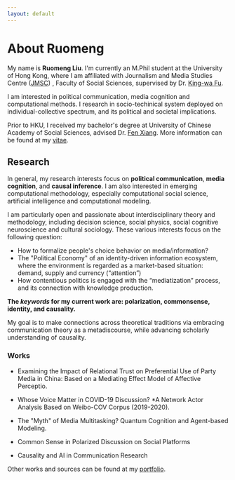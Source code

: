 ```yaml
---
layout: default
---
```



# About Ruomeng



My name is **Ruomeng Liu**. I'm currently an M.Phil student at the University of Hong Kong, where I am affiliated with Journalism and Media Studies Centre ([JMSC](www.jmsc.hku.hk)) , Faculty of Social Sciences, supervised by Dr. [King-wa Fu](https://sites.google.com/site/fukingwa/).

I am interested in political communication, media cognition and computational methods. I research in socio-techinical system deployed on individual-collective spectrum, and its political and societal implications.

Prior to HKU, I received my bachelor's degree at University of Chinese Academy of Social Sciences, advised Dr. [Fen Xiang](http://www.mediaresearch.cn/bsxz/202405/t20240517_5752230.shtml). More information can be found at my [vitae](./assets/vitae.pdf).

## Research

In general, my research interests focus on **political communication**, **media cognition**, and **causal inference**. I am also interested in emerging computational methodology, especially computational social science, artificial intelligence and computational modeling. 

I am particularly open and passionate about interdisciplinary theory and methodology, including decision science, social physics, social cognitive neuroscience and cultural sociology. These various interests focus on the following question:
 
- How to formalize people's choice behavior on media/information?
- The "Political Economy" of an identity-driven information ecosystem, where the environment is regarded as a market-based situation: demand, supply and currency (“attention”) 
- How contentious politics is engaged with the “mediatization” process, and its connection with knowledge production.

**The *keywords* for my current work are: polarization, commonsense, identity, and causality.**

My goal is to make connections across theoretical traditions via embracing communication theory as a metadiscourse, while advancing scholarly understanding of causality.

### Works

- Examining the Impact of Relational Trust on Preferential Use of Party Media in China: Based on a Mediating Effect Model of Affective Perceptio.

- Whose Voice Matter in COVID-19 Discussion? *A Network Actor Analysis Based on Weibo-COV Corpus (2019-2020).

- The "Myth" of Media Multitasking? Quantum Cognition and Agent-based Modeling.

- Common Sense in Polarized Discussion on Social Platforms

- Causality and AI in Communication Research

Other works and sources can be found at my [portfolio](./portfolio).



<!-- #### Party media preference in China 

The first research investigates the “demand” of party media in China by empirical evidence.  Government-controlled media outlets take a key position in the media landscape in authoritarian  political regimes (Simnov, 2022). Chinese scholars have reviewed the supply side of the resurgence of Chinese party media - party media’s strategies (Kecheng Fang, 2016), state-preneurship journalism innovation (Kecheng Fang and Repnikova, 2022) and Chinese news group system (Haiyan Wang, 2019). This paper took the demand perspective to fix the gap that remained, by variable analysis of people’s psychological concepts. We developed the concept of “relational trust”( guanxi trust) in the context of communication. Following the cultural explanation “ the differential mode of association” proposed by Xiaotong Fei, Zhai used this concept to illustrate how Chinese people strategically and emotionally build and maintain mutual trust. Using survey data and mediation models, this paper finds that positive affective perception and negative affective perception play different roles in the mechanical process. Additionally, we argued that media outlet and the concepts (e.g. media trust)where based ought to be in continuous measurement (Strömbäck Jesper, 2020), in time and spatial way.
* Working Paper: Ruomeng Liu, Qinuo Yang, Wen Wang and Xuwei Yang. “Examining the Impact of Relational Trust on Preferential Use of Party Media in China: Based on a Mediating Effect Model of Affective Perception.” ([pdf](/assets/Examining_the_Impact_of_Relational_Trust_on_Preferential_Use_of_Party_Media__Based_on_a_Mediating_Effect_Model_of_Affective_Perception.pdf))

##### keywords: authoritarian political communication, digital journalism, cultural-psychology -->



<!-- #### Network actor analysis in COVID-19 discussion

The multiplicity of actors in COVID-19 infodemic provide a lens to look at how heterogeneous clusters take connective actions. Based on the ANT and hybrid media system (Chadwick, 2016), I followed the framework of Yini Zhang’s understanding of attention-driven political communication and network approach to advance the understanding of actors’ network amplification and attention cycle. Complex network analysis and a 10% random sample of Weibo-COV dataset showed that official media outlet amplified the topic of “anti-pandemic propaganda”. Politicized social media influencer put much attention on the topic of “cross countries policy comparison”, which is highly related to conspiracy and misinformation.([data](https://github.com/nghuyong/weibo-cov), [code](https://github.com/ruomeng6/weibo-network-actor-analysis-2019-2020)
)

##### Keywords: misinformation, attention, curated flows -->


<!-- #### The “myth” of media multitasking

Zheng Wang and John M. Tchernev (2012) have explored the contradiction implied by laboratory findings and the increasing popularity of media multitasking. Dynamic choice mode, multiple dimensions, resource deployment were considered. This paper attempts to aggregate the existing understanding of media multitasking and propose a feasible theoretical framework as the foundation of agent-based modeling. The framework contains factors, decision process and outcome, and as a circulation, a part of outcome contributes to the factors as feedback. We employed the media selection (Xuanjun Gong and Richard Huskey) / exploration-exploitation model, quantum cognition model and media affordance to set the interaction rules and iteration conditions. At last, we compare the empirical data and agent-based modeling to verify the validity of stimulation.([github]())

##### Keywords: media cognition, media selection, saturation age -->

<!-- #### Insulting China in indiscrimination

Insulting China has been a viral term on social media. One of the controversies pointed out the term is being generalization - manifested in the expansion of the context use and indiscriminate targeting of the attack. This study attempts to employed a social physics model called “shockwave” to provide a mechanistic explanation. Broadly we investigate how individual’s everyday nationalism decisions evolve into collective actions. Digital vigilantism theory and digital nationalism pictured that nationalists’ mediated “policing” (everyday censorship, struggle and decision) driven by identity and justice/moral concern to the mediated “denunciation”, and then, within the conditions of mediated visibility to evolve as societal-level phenomenon. We test research hypothesis and compare the simulation results with the historical event data.

##### Keywords: digital vigilantism, nationalism, online collective action

#### Mundane media cynicism 

Nelson and Lewis pointed out that “folk fact-checking” may have contributed to the audience’s rebellion against journalism. Anti-institutional sentiment and general distrust of all reliable information, including professional news organizations let this paper focuses on the concept of cynicism. In the journalism-public relations literature, trust has long took a dominant role. However, first, distrust and trust don’s construct a verse relationship. In the digital age with uncertainty as the key feature, negative perception like cynicism, skepticism worth more attention. Also, empirical studies showed that the trust and news behavior may not coincide. Draw on the literature of media cynicism by Capella and political cynicism, this research aims to resolve the existing shortcomings of media trust research by developing a new concept, with low perceived efficacy and high expected uncertainty as important components.

##### Keywords: journalistic authority, cynicism

Academically, I have been influenced by my B.A. advisor, which led me to consciously explore the impact of theory and history on journalism research and communication sociology. The emphasis on politics/power from my advisor also affected me. In fact, I find myself caught between quantitative methodology and theoretical exploration. I am both fascinated by the pursuit of certainty and robust evidence, meanwhile believe that academia should not be completely detached from politics or personal perspectives. It is essential to maintain a focus on the humanistic spirit within theory and research, for example, _theory-oriented empirical research_. -->
<!-- 
### Methodology

Methodologically, I lean towards computational/quantitative methods, including traditional inferential statistics, network analysis and NLP. -->


<!-- I have a strong passion for computational social sciences, an exciting and rapidly-evolving interdisciplinary field. My learning journey includes basic maths[calculus(2020), linear algebra(2021)], traditional quantitative research methods(survey, content analysis and experiment)(2021), quatitative social science(2022), intermediate social statistics(2022), social network analysis(2022), algebra of expectations(2023), econometrics(2023), machine learning(2023), python data science(2023), R programming(2023), intro to computational social science(2023), structural equation model(2023), survival analysis(2023), agent-based modeling(2023), DID and RD method(2023), Factor analysis(2024), Large Language Model(2024), complex network analysis(2024), societal AI(2024)...

### Current Library

#### Methodology
- *Probability and Statistics for Economists* and *Econometrics* by Bruce Hansen 
 
- *Counterfactuals and Causal Inference: Methods and Principles for Social Research* by Stephen L. Morgan

- *Modeling Social Behavior: Mathematical and Agent-Based Models of Social Dynamics and Cultural Evolution* by Paul E. Smaldino 

#### Communication Science & Social Science

- *Power in Movement: Social Movements and Contentious Politics* by Sidney Tarrow

### Areas of Interest with Potential for Further Development

- Social Cognitive Neuroscience (with its application in communication studies)
- Decision Science (Behavioral Economics, Cognitive Psychology, Neuroeconomics)
- Computational Social Science Methods and Causal Inference

### Hobbies

-  Reading (Philosophy, Theories, Novels), Movies
-  Hiking
-  Cooking
-  Painting -->

<!-- ```js
// Javascript code with syntax highlighting.
var fun = function lang(l) {
  dateformat.i18n = require('./lang/' + l)
  return true;
}
```

```ruby
# Ruby code with syntax highlighting
GitHubPages::Dependencies.gems.each do |gem, version|
  s.add_dependency(gem, "= #{version}")
end
``` -->

<!-- ### Moreover💡

<!-- ### ["BLOG POSTS"](./another-page2.html) -->
<!-- ### ["Portfolio"](./portfolio.html)
### ["USEFUL LINKS"](./links.html) --> 
<!-- ### ["Book Notes"](./booknotes.html) -->

<!-- > Darauf sagte einer: Warum wehrt Ihr Euch Würdet Ihr den Gleichnissen folgen, dann wäret Ihr selbst Gleichnisse geworden und damit schon der täglichen Mühe frei.

>Ein anderer sagte: Ich wette daß auch das ein Gleichnis ist.

>Der erste sagte: Du hast gewonnen.

>Der zweite sagte: Aber leider nur im Gleichnis.

>Ein anderer sagte: Ich wette daß auch das ein Gleichnis ist.

>Der erste sagte: Du hast gewonnen.

>Der zweite sagte: Aber leider nur im Gleichnis.

>Der erste sagte: Nein, in Wirklichkeit; im Gleichnis hast Du verloren.

>Auf Balzacs Spazierstockgriff: Ich breche alle Hindernisse, auf meinem: mich brechen alle Hindernisse. Gemeinsam ist das "alle".

>Kampf – Dirigierung des Kampfes – Hilfe am – je
>Geständnis, unbedingtes Geständnis, aufspringendes Tor, es erscheint im Innern des Hauses die Welt, deren trüber Abglanz bisher draußen lag. -->


<!-- ##### Header 5

1.  This is an ordered list following a header.
2.  This is an ordered list following a header.
3.  This is an ordered list following a header.

###### Header 6

| head1        | head two          | three |
|:-------------|:------------------|:------|
| ok           | good swedish fish | nice  |
| out of stock | good and plenty   | nice  |
| ok           | good `oreos`      | hmm   |
| ok           | good `zoute` drop | yumm  |

### There's a horizontal rule below this.

* * *

### Here is an unordered list:

*   Item foo
*   Item bar
*   Item baz
*   Item zip

### And an ordered list:

1.  Item one
1.  Item two
1.  Item three
1.  Item four

### And a nested list:

- level 1 item
  - level 2 item
  - level 2 item
    - level 3 item
    - level 3 item
- level 1 item
  - level 2 item
  - level 2 item
  - level 2 item
- level 1 item
  - level 2 item
  - level 2 item
- level 1 item

### Small image

![Octocat](https://github.githubassets.com/images/icons/emoji/octocat.png)

### Large image

![Branching](https://guides.github.com/activities/hello-world/branching.png)


### Definition lists can be used with HTML syntax.

<dl>
<dt>Name</dt>
<dd>Godzilla</dd>
<dt>Born</dt>
<dd>1952</dd>
<dt>Birthplace</dt>
<dd>Japan</dd>
<dt>Color</dt>
<dd>Green</dd>
</dl>

```
Long, single-line code blocks should not wrap. They should horizontally scroll if they are too long. This line should be long enough to demonstrate this.
```

```
The final element.
``` -->

